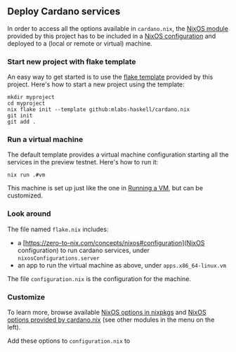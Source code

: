## Deploy Cardano services

In order to access all the options available in `cardano.nix`, the [NixOS module](https://zero-to-nix.com/concepts/nixos#modules) provided by this project has to be included in a [NixOS configuration](https://zero-to-nix.com/concepts/nixos#configuration) and deployed to a (local or remote or virtual) machine.

### Start new project with flake template

An easy way to get started is to use the [flake template](https://zero-to-nix.com/concepts/flakes#templates) provided by this project. Here's how to start a new project using the template:

```
mkdir myproject
cd myproject
nix flake init --template github:mlabs-haskell/cardano.nix
git init
git add .
```

### Run a virtual machine

The default template provides a virtual machine configuration starting all the services in the preview testnet. Here's how to run it:

`nix run .#vm`

This machine is set up just like the one in [Running a VM](vm), but can be customized.

### Look around

The file named `flake.nix` includes:

- a [https://zero-to-nix.com/concepts/nixos#configuration](NixOS configuration) to run cardano services, under `nixosConfigurations.server`
- an app to run the virtual machine as above, under `apps.x86_64-linux.vm`

The file `configuration.nix` is the configuration for the machine.

### Customize

To learn more, browse available [NixOS options in nixpkgs](https://search.nixos.org/options) and [NixOS options provided by cardano.nix](https://mlabs-haskell.github.io/cardano.nix/reference/module-options/cardano/) (see other modules in the menu on the left).

Add these options to `configuration.nix` to

###

